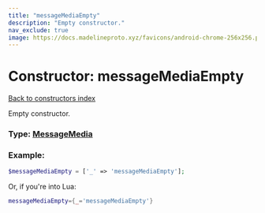 ```yaml
---
title: "messageMediaEmpty"
description: "Empty constructor."
nav_exclude: true
image: https://docs.madelineproto.xyz/favicons/android-chrome-256x256.png
---
```

# Constructor: messageMediaEmpty  
[Back to constructors index](index.md)



Empty constructor.




### Type: [MessageMedia](../types/MessageMedia.md)


### Example:

```php
$messageMediaEmpty = ['_' => 'messageMediaEmpty'];
```  


Or, if you're into Lua:

```lua
messageMediaEmpty={_='messageMediaEmpty'}

```


